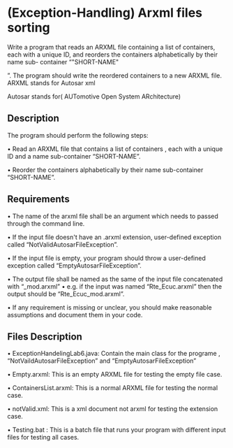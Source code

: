 # (Exception-Handling) Arxml files sorting
Write a program that reads an ARXML file containing a list of containers, each with a unique ID, and 
reorders the containers alphabetically by their name sub- container “"SHORT-NAME"

”. The program should write the reordered containers to a new ARXML file.
ARXML stands for Autosar xml

Autosar stands for( AUTomotive Open System ARchitecture)

## Description

The program should perform the following steps:

• Read an ARXML file that contains a list of containers , each with a unique ID and a name sub-container “SHORT-NAME”.

• Reorder the containers alphabetically by their name sub-container “SHORT-NAME”.

## Requirements

• The name of the arxml file shall be an argument which needs to passed through the command line.

• If the input file doesn't have an .arxml extension, user-defined exception called “NotValidAutosarFileException”.

• If the input file is empty, your program should throw a user-defined exception called “EmptyAutosarFileException”.

• The output file shall be named as the same of the input file concatenated with “_mod.arxml” • e.g. if the input was named “Rte_Ecuc.arxml” then the output should be “Rte_Ecuc_mod.arxml”.

• If any requirement is missing or unclear, you should make reasonable assumptions and document them in your code.

## Files Description

• ExceptionHandelingLab6.java: Contain the main class for the programe , “NotVaildAutosarFileException” and “EmptyAutosarFileException”


• Empty.arxml: This is an empty ARXML file for testing the empty file case.

• ContainersList.arxml: This is a normal ARXML file for testing the normal case.

• notValid.xml: This is a xml document not arxml for testing the extension case.

• Testing.bat : This is a batch file that runs your program with different input files for testing all cases.
